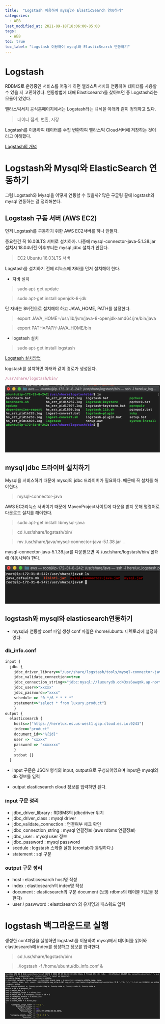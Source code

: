 ```yaml
---
title:  "Logstash 이용하여 mysql와 ElasticSearch 연동하기"
categories:
  - WEB
last_modified_at: 2021-09-18T18:06:00-05:00
tags:
  - WEB
toc: true
toc_label: "Logstash 이용하여 mysql와 ElasticSearch 연동하기"
---
```


# Logstash
RDBMS로 운영중인 서비스를 어떻게 하면 엘라스틱서치와 연동하여 데이터를 사용할 수 있을 지 고민하였다.
연동방법에 대해 Elasticsearch를 찾아보던 중 Logstash라는 모듈이 있었다. 

엘라스틱서치 공식홈페이지에서는 Logstash라는 녀석을 아래와 같이 정의하고 있다.
> 데이터 집계, 변환, 저장

Logstash를 이용하여 데이터를 수집 변환하여 엘라스틱 Cloud서버에 저장하는 것이라고 이해했다.

[Logstash의 개념](https://www.elastic.co/kr/logstash/)

# Logstash와 Mysql와 ElasticSearch 연동하기
그럼 Logstash와 Mysql을 어떻게 연동할 수 있을까?
많은 구글링 끝에 logstash와 mysql 연동하는 걸 정리해본다.

## Logstash 구동 서버 (AWS EC2)
먼저 Logstash를 구동하기 위한 AWS EC2서버를 하나 만들자.

중요한건 꼭 16.03LTS 서버로 설치하자. 나중에 mysql-connector-java-5.1.38.jar 설치시 18.04버전 이후부터는 mysql jdbc 설치가 안된다. 

> EC2 Ubuntu 16.03LTS 서버

Logstash를 설치하기 전에 리눅스에 자바를 먼저 설치해야 한다.

- 자바 설치

> sudo apt-get update

> sudo apt-get install openjdk-8-jdk

단 자바는 8버전으로 설치해야 하고 JAVA_HOME, PATH를 설정한다.

> export JAVA_HOME=/usr/lib/jvm/java-8-openjdk-amd64/jre/bin/java

> export PATH=$PATH:$JAVA_HOME/bin

- logstash 설치

> sudo apt-get install logstash

[Logstash 설치방법](https://www.elastic.co/guide/kr/logstash/5.3/installing-logstash.html)

logstash를 설치하면 아래와 같이 경로가 생성된다.

```javascript
/usr/share/logstash/bin/ 
```
![Image Alt 텍스트](/assets/img/web/logstash_1.png)  

## mysql jdbc 드라이버 설치하기

Mysql을 서비스하기 때문에 mysql의 jdbc 드라이버가 필요하다. 때문에 꼭 설치를 해야한다.

>  mysql-connector-java

AWS EC2리눅스 서버이기 때문에 MavenProject사이트에 다운을 받지 못해 명령어로 다운로드 설치를 해야한다.

> sudo apt-get install libmysql-java

> cd /usr/share/logstash/bin/

> mv /usr/share/java/mysql-connector-java-5.1.38.jar  .

mysql-connector-java-5.1.38.jar를 다운받으면 꼭 /usr/share/logstash/bin/ 폴더에 이동시켜야 한다.

![Image Alt 텍스트](/assets/img/web/logstash_2.png)  


## logstash와 mysql와 elasticsearch연동하기

- mysql과 연동할 conf 파일 생성
conf 파일은 /home/ubuntu 디렉토리에 설정하였다.

### db_info.conf
```javascript
input { 
  jdbc { 
    jdbc_driver_library=>"/usr/share/logstash/tools/mysql-connector-java-5.1.38.jar" jdbc_driver_class=>"com.mysql.jdbc.Driver" 
    jdbc_validate_connection=>true 
    jdbc_connection_string=>"jdbc:mysql://luxurydb.cd43xs6awqmk.ap-northeast-2.rds.amazonaws.com:3306/luxury?useSSL=false" 
    jdbc_user=>"xxxxx" 
    jdbc_password=>"xxxx" 
    schedule => "0 */6 * * * *" 
    statement=>"select * from luxury.product"} 
    }
output { 
  elasticsearch { 
    hosts=>["https://herelux.es.us-west1.gcp.cloud.es.io:9243"]
    index=>"product" 
    document_id=>"%{id}" 
    user => "xxxxx" 
    password => "xxxxxxx" 
    } 
    stdout {} 
  }
```

- input
구문은 JSON 형식의 input, output으로 구성되어있으며 input은 mysql의 db 정보를 입력

- output
elasticsearch cloud 정보를 입력하면 된다.

### input 구문 정리
- jdbc_driver_library : RDBMS의 jdbcdriver 위치
- jdbc_driver_class : mysql driver 
- jdbc_validate_connection : 연결여부 체크 확인 
- jdbc_connection_string : mysql 연결정보 (aws rdbms 연결정보)
- jdbc_user : mysql user 정보
- jdbc_password : mysql password
- scedule : logstash 스케줄 실행 (crontab과 동일하다.)
- statement : sql 구문

### output 구문 정리
- host : elasticsesarch host명 작성
- index : elasticsearch의 index명 작성
- document : elasticsearch의 구분 document (보통 rdbms의 테이블 키값을 정한다)
- user / paswword  : elastcisearch 의 유저명과 패스워드 입력

# logstash 백그라운드로 실행
생성한 conf파일을 실행하면 logstash를 이용하여 mysql에서 데이터를 읽어와 elasticsearch에 index를 생성하고 정보를 입력한다. 

> cd /usr/share/logstash/bin/ 

> ./logstash -f /home/ubuntu/db_info.conf &


![Image Alt 텍스트](/assets/img/web/logstash_3.png)  
